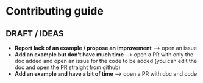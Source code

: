 # Contributing guide

## DRAFT / IDEAS

- **Report lack of an example / propose an improvement** --> open an issue
- **Add an example but don't have much time** --> open a PR with only the doc added and open an issue for the code to be added (you can edit the doc and open the PR straight from github)
- **Add an example and have a bit of time** --> open a PR with doc and code
